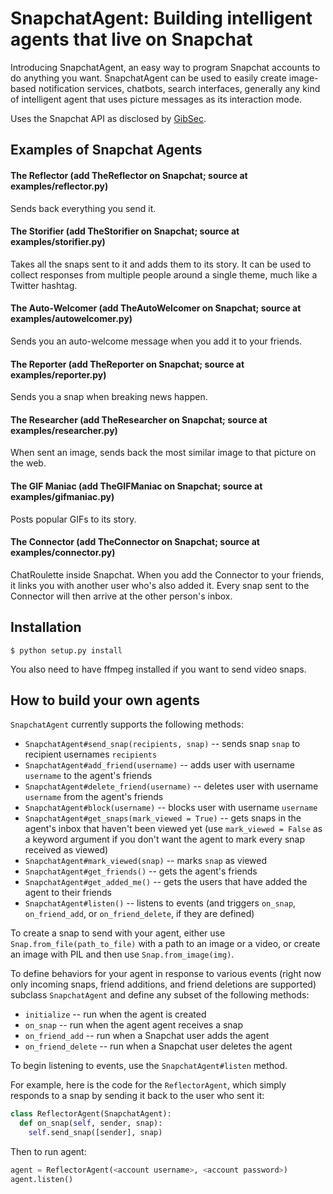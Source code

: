 # SnapchatAgent: Building intelligent agents that live on Snapchat

Introducing SnapchatAgent, an easy way to program Snapchat accounts to do anything you want.
SnapchatAgent can be used to easily create image-based notification services, chatbots, search interfaces,
generally any kind of intelligent agent that uses picture messages as its interaction mode.

Uses the Snapchat API as disclosed by [GibSec](http://gibsonsec.org/snapchat/fulldisclosure/).

## Examples of Snapchat Agents

#### The Reflector (add TheReflector on Snapchat; source at examples/reflector.py)

Sends back everything you send it.

#### The Storifier (add TheStorifier on Snapchat; source at examples/storifier.py)

Takes all the snaps sent to it and adds them to its story. It can be used to collect responses
from multiple people around a single theme, much like a Twitter hashtag.

#### The Auto-Welcomer (add TheAutoWelcomer on Snapchat; source at examples/autowelcomer.py)

Sends you an auto-welcome message when you add it to your friends.

#### The Reporter (add TheReporter on Snapchat; source at examples/reporter.py)

Sends you a snap when breaking news happen.

#### The Researcher (add TheResearcher on Snapchat; source at examples/researcher.py)

When sent an image, sends back the most similar image to that picture on the web.

#### The GIF Maniac (add TheGIFManiac on Snapchat; source at examples/gifmaniac.py)

Posts popular GIFs to its story.

#### The Connector (add TheConnector on Snapchat; source at examples/connector.py)

ChatRoulette inside Snapchat. When you add the Connector to your friends,
it links you with another user who's also added it. Every snap
sent to the Connector will then arrive at the other person's inbox.

## Installation

    $ python setup.py install

You also need to have ffmpeg installed if you want to send video snaps.

## How to build your own agents

`SnapchatAgent` currently supports the following methods:

* `SnapchatAgent#send_snap(recipients, snap)` -- sends snap `snap` to recipient usernames `recipients`
* `SnapchatAgent#add_friend(username)` -- adds user with username `username` to the agent's friends
* `SnapchatAgent#delete_friend(username)` -- deletes user with username `username` from the agent's friends
* `SnapchatAgent#block(username)` -- blocks user with username `username`
* `SnapchatAgent#get_snaps(mark_viewed = True)` -- gets snaps in the agent's inbox that haven't been viewed yet (use `mark_viewed = False` as a keyword argument if you don't want the agent to mark every snap received as viewed)
* `SnapchatAgent#mark_viewed(snap)` -- marks `snap` as viewed
* `SnapchatAgent#get_friends()` -- gets the agent's friends
* `SnapchatAgent#get_added_me()` -- gets the users that have added the agent to their friends
* `SnapchatAgent#listen()` -- listens to events (and triggers `on_snap`, `on_friend_add`, or `on_friend_delete`, if they are defined)

To create a snap to send with your agent, either use `Snap.from_file(path_to_file)` with a path
to an image or a video, or create an image with PIL and then use `Snap.from_image(img)`.

To define behaviors for your agent in response to various events (right now only
incoming snaps, friend additions, and friend deletions are supported) subclass `SnapchatAgent`
and define any subset of the following methods:

* `initialize` -- run when the agent is created
* `on_snap` -- run when the agent agent receives a snap
* `on_friend_add` -- run when a Snapchat user adds the agent
* `on_friend_delete` -- run when a Snapchat user deletes the agent

To begin listening to events, use the `SnapchatAgent#listen` method.

For example, here is the code for the `ReflectorAgent`, which simply responds to a snap by sending it
back to the user who sent it:

```python
class ReflectorAgent(SnapchatAgent):
  def on_snap(self, sender, snap):
    self.send_snap([sender], snap)
```

Then to run agent:

```python
agent = ReflectorAgent(<account username>, <account password>)
agent.listen()
```
